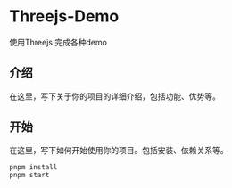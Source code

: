 <!--
 * @Date: 2023-05-15 13:56:23
 * @LastEditors: Yifan Wu 1208097313@qq.com
 * @LastEditTime: 2023-07-25 17:31:13
 * @FilePath: /threejs-demo/README.md
-->
# Threejs-Demo

使用Threejs 完成各种demo

## 介绍

在这里，写下关于你的项目的详细介绍，包括功能、优势等。

## 开始

在这里，写下如何开始使用你的项目。包括安装、依赖关系等。

```shell
pnpm install
pnpm start
```